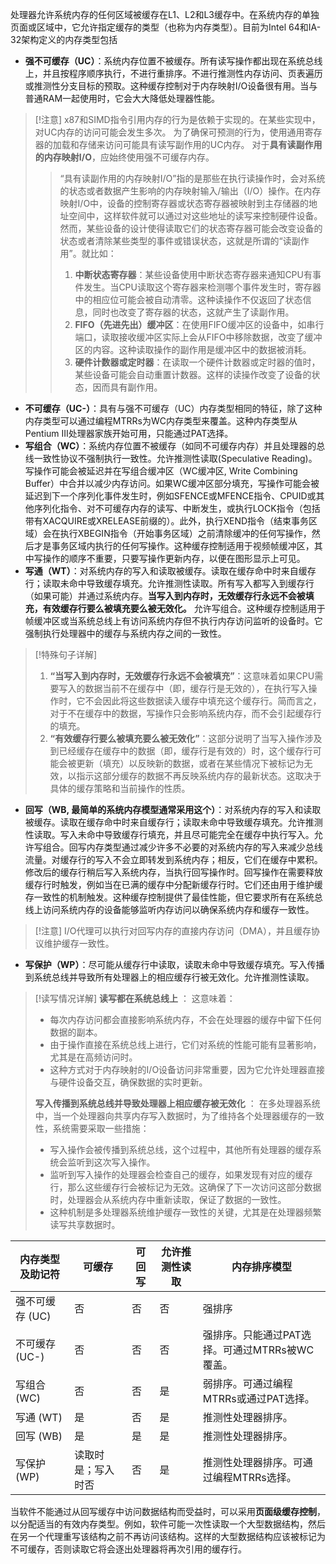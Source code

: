   
处理器允许系统内存的任何区域被缓存在L1、L2和L3缓存中。在系统内存的单独页面或区域中，它允许指定缓存的类型（也称为内存类型）。目前为Intel 64和IA-32架构定义的内存类型包括
- **强不可缓存（UC）**：系统内存位置不被缓存。所有读写操作都出现在系统总线上，并且按程序顺序执行，不进行重排序。不进行推测性内存访问、页表遍历或推测性分支目标的预取。这种缓存控制对于内存映射I/O设备很有用。当与普通RAM一起使用时，它会大大降低处理器性能。

> [!注意]
> x87和SIMD指令引用内存的行为是依赖于实现的。在某些实现中，对UC内存的访问可能会发生多次。
> 为了确保可预测的行为，使用通用寄存器的加载和存储来访问可能具有读写副作用的UC内存。
> 对于**具有读副作用的内存映射I/O**，应始终使用强不可缓存内存。
>  > “具有读副作用的内存映射I/O”指的是那些在执行读操作时，会对系统的状态或者数据产生影响的内存映射输入/输出（I/O）操作。在内存映射I/O中，设备的控制寄存器或状态寄存器被映射到主存储器的地址空间中，这样软件就可以通过对这些地址的读写来控制硬件设备。然而，某些设备的设计使得读取它们的状态寄存器可能会改变设备的状态或者清除某些类型的事件或错误状态，这就是所谓的“读副作用”。就比如：
>  >1. **中断状态寄存器**：某些设备使用中断状态寄存器来通知CPU有事件发生。当CPU读取这个寄存器来检测哪个事件发生时，寄存器中的相应位可能会被自动清零。这种读操作不仅返回了状态信息，同时也改变了寄存器的状态，这就产生了读副作用。 
>  > 2. **FIFO（先进先出）缓冲区**：在使用FIFO缓冲区的设备中，如串行端口，读取接收缓冲区实际上会从FIFO中移除数据，改变了缓冲区的内容。这种读取操作的副作用是缓冲区中的数据被消耗。
>  >3. **硬件计数器或定时器**：在读取一个硬件计数器或定时器的值时，某些设备可能会自动重置计数器。这样的读操作改变了设备的状态，因而具有副作用。


- **不可缓存（UC-）**：具有与强不可缓存（UC）内存类型相同的特征，除了这种内存类型可以通过编程MTRRs为WC内存类型来覆盖。这种内存类型从Pentium III处理器家族开始可用，只能通过PAT选择。
-  **写组合（WC）**：系统内存位置不被缓存（如同不可缓存内存）并且处理器的总线一致性协议不强制执行一致性。允许推测性读取(Speculative Reading)。写操作可能会被延迟并在写组合缓冲区（WC缓冲区, Write Combining Buffer）中合并以减少内存访问。如果WC缓冲区部分填充，写操作可能会被延迟到下一个序列化事件发生时，例如SFENCE或MFENCE指令、CPUID或其他序列化指令、对不可缓存内存的读写、中断发生，或执行LOCK指令（包括带有XACQUIRE或XRELEASE前缀的）。此外，执行XEND指令（结束事务区域）会在执行XBEGIN指令（开始事务区域）之前清除缓冲的任何写操作，然后才是事务区域内执行的任何写操作。这种缓存控制适用于视频帧缓冲区，其中写操作的顺序不重要，只要写操作更新内存，以便在图形显示上可见。
-  **写通（WT）**：对系统内存的写入和读取被缓存。读取在缓存命中时来自缓存行；读取未命中导致缓存填充。允许推测性读取。所有写入都写入到缓存行（如果可能）并通过系统内存。**当写入到内存时，无效缓存行永远不会被填充，有效缓存行要么被填充要么被无效化。** 允许写组合。这种缓存控制适用于帧缓冲区或当系统总线上有访问系统内存但不执行内存访问监听的设备时。它强制执行处理器中的缓存与系统内存之间的一致性。

> [!特殊句子详解]
> 1. **“当写入到内存时，无效缓存行永远不会被填充”**：这意味着如果CPU需要写入的数据当前不在缓存中（即，缓存行是无效的），在执行写入操作时，它不会因此将这些数据读入缓存中填充这个缓存行。简而言之，对于不在缓存中的数据，写操作只会影响系统内存，而不会引起缓存行的填充。
> 2. **“有效缓存行要么被填充要么被无效化”**：这部分说明了当写入操作涉及到已经缓存在缓存中的数据（即，缓存行是有效的）时，这个缓存行可能会被更新（填充）以反映新的数据，或者在某些情况下被标记为无效，以指示这部分缓存的数据不再反映系统内存的最新状态。这取决于具体的缓存策略和当前操作的性质。

-  **回写（WB, 最简单的系统内存模型通常采用这个）**：对系统内存的写入和读取被缓存。读取在缓存命中时来自缓存行；读取未命中导致缓存填充。允许推测性读取。写入未命中导致缓存行填充，并且尽可能完全在缓存中执行写入。允许写组合。回写内存类型通过减少许多不必要的对系统内存的写入来减少总线流量。对缓存行的写入不会立即转发到系统内存；相反，它们在缓存中累积。修改后的缓存行稍后写入系统内存，当执行回写操作时。回写操作在需要释放缓存行时触发，例如当在已满的缓存中分配新缓存行时。它们还由用于维护缓存一致性的机制触发。这种缓存控制提供了最佳性能，但它要求所有在系统总线上访问系统内存的设备能够监听内存访问以确保系统内存和缓存一致性。

> [!注意]
> I/O代理可以执行对回写内存的直接内存访问（DMA），并且缓存协议维护缓存一致性。

-  **写保护（WP）**：尽可能从缓存行中读取，读取未命中导致缓存填充。写入传播到系统总线并导致所有处理器上的相应缓存行被无效化。允许推测性读取。

> [!读写情况详解]
> **读写都在系统总线上** ：
> 这意味着：
> - 每次内存访问都会直接影响系统内存，不会在处理器的缓存中留下任何数据的副本。
> - 由于操作直接在系统总线上进行，它们对系统的性能可能有显著影响，尤其是在高频访问时。
> - 这种方式对于内存映射的I/O设备访问非常重要，因为它允许处理器直接与硬件设备交互，确保数据的实时更新。
> 
> **写入传播到系统总线并导致处理器上相应缓存被无效化** ：
> 在多处理器系统中，当一个处理器向共享内存写入数据时，为了维持各个处理器缓存的一致性，系统需要采取一些措施：
> - 写入操作会被传播到系统总线，这个过程中，其他所有处理器的缓存系统会监听到这次写入操作。
> - 监听到写入操作的处理器会检查自己的缓存，如果发现有对应的缓存行，那么这些缓存行会被标记为无效。这确保了下一次访问这部分数据时，处理器会从系统内存中重新读取，保证了数据的一致性。
> - 这种机制是多处理器系统维护缓存一致性的关键，尤其是在处理器频繁读写共享数据时。

| 内存类型及助记符   | 可缓存       | 可回写 | 允许推测性读取 | 内存排序模型                       |
| ---------- | --------- | --- | ------- | ---------------------------- |
| 强不可缓存 (UC) | 否         | 否   | 否       | 强排序                          |
| 不可缓存 (UC-) | 否         | 否   | 否       | 强排序。只能通过PAT选择。可通过MTRRs被WC覆盖。 |
| 写组合 (WC)   | 否         | 否   | 是       | 弱排序。可通过编程MTRRs或通过PAT选择。      |
| 写通 (WT)    | 是         | 否   | 是       | 推测性处理器排序。                    |
| 回写 (WB)    | 是         | 是   | 是       | 推测性处理器排序。                    |
| 写保护 (WP)   | 读取时是；写入时否 | 否   | 是       | 推测性处理器排序。可通过编程MTRRs选择。       |
当软件不能通过从回写缓存中访问数据结构而受益时，可以采用**页面级缓存控制**，以分配适当的有效内存类型。例如，软件可能一次性读取一个大型数据结构，然后在另一个代理重写该结构之前不再访问该结构。这样的大型数据结构应该被标记为不可缓存，否则读取它将会逐出处理器将再次引用的缓存行。